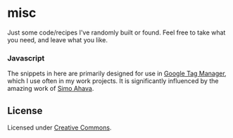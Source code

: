 misc
======

Just some code/recipes I've randomly built or found. Feel free to take what you need, and leave what you like.

### Javascript

The snippets in here are primarily designed for use in [Google Tag Manager](https://www.google.ca/analytics/tag-manager/), which I use often in my work projects. It is significantly influenced by the amazing work of [Simo Ahava](http://www.simoahava.com/).

## License

Licensed under [Creative Commons](https://creativecommons.org/licenses/).
